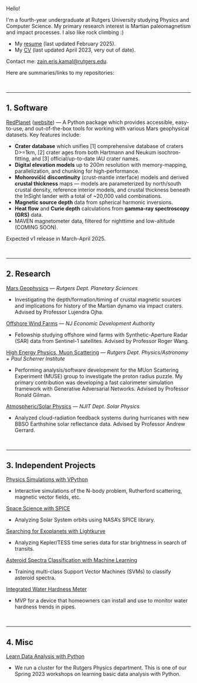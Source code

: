 Hello!

I'm a fourth-year undergraduate at Rutgers University studying Physics and Computer Science. My primary research interest is Martian paleomagnetism and impact processes. I also like rock climbing :)

- My [resume](https://files.catbox.moe/nkb2qe.pdf) (last updated February 2025).
- My [CV](https://drive.google.com/file/d/1fRvMdfRPxHcCs7aNwoofUByy28Nm1rfO/view?usp=sharing) (last updated April 2023, very out of date).

Contact me: [zain.eris.kamal@rutgers.edu](mailto:zain.eris.kamal@rutgers.edu). 

Here are summaries/links to my repositories:


&nbsp;

---
## 1. Software

[RedPlanet](https://github.com/Humboldt-Penguin/redplanet) ([website](https://humboldt-penguin.github.io/redplanet/)) — A Python package which provides accessible, easy-to-use, and out-of-the-box tools for working with various Mars geophysical datasets. Key features include:
- **Crater database** which unifies [1] comprehensive database of craters D>=1km, [2] crater ages from both Hartmann and Neukum isochron-fitting, and [3] official/up-to-date IAU crater names.
- **Digital elevation models** up to 200m resolution with memory-mapping, parallelization, and chunking for high-performance.
- **Mohorovičić discontinuity** (crust-mantle interface) models and derived **crustal thickness** maps — models are parameterized by north/south crustal density, reference interior models, and crustal thickness beneath the InSight lander with a total of ~20,000 valid combinations.
- **Magnetic source depth** data from spherical harmonic inversions.
- **Heat flow** and **Curie depth** calculations from **gamma-ray spectroscopy (GRS)** data.
- MAVEN magnetometer data, filtered for nighttime and low-altitude (COMING SOON).

Expected v1 release in March-April 2025.


&nbsp;

---
## 2. Research

[Mars Geophysics](https://github.com/Humboldt-Penguin/Mars-Magnetics-Research) — *Rutgers Dept. Planetary Sciences*

- Investigating the depth/formation/timing of crustal magnetic sources and implications for history of the Martian dynamo via impact craters. Advised by Professor Lujendra Ojha.

[Offshore Wind Farms](https://github.com/Humboldt-Penguin/wind_research) — *NJ Economic Development Authority*

- Fellowship studying offshore wind farms with Synthetic-Aperture Radar (SAR) data from Sentinel-1 satellites. Advised by Professor Roger Wang. 

[High Energy Physics, Muon Scattering](https://github.com/Humboldt-Penguin/HapPyCal) — *Rutgers Dept. Physics/Astronomy + Paul Scherrer Institute*

- Performing analysis/software development for the MUon Scattering Experiment (MUSE) group to investigate the proton radius puzzle. My primary contribution was developing a fast calorimeter simulation framework with Generative Adversarial Networks. Advised by Professor Ronald Gilman. 
   
[Atmospheric/Solar Physics](https://github.com/Humboldt-Penguin/Albedo-Hurricane-Research) — *NJIT Dept. Solar Physics*

- Analyzed cloud-radiation feedback systems during hurricanes with new BBSO Earthshine solar reflectance data. Advised by Professor Andrew Gerrard.


&nbsp;

---
## 3. Independent Projects

[Physics Simulations with VPython](https://github.com/Humboldt-Penguin/Physics_Simulations)
- Interactive simulations of the N-body problem, Rutherford scattering, magnetic vector fields, etc.

[Space Science with SPICE](https://github.com/Humboldt-Penguin/Space-Science-with-SPICE)
- Analyzing Solar System orbits using NASA’s SPICE library.

[Searching for Exoplanets with Lightkurve](https://github.com/Humboldt-Penguin/Lightkurve-Exoplanets)
- Analyzing Kepler/TESS time series data for star brightness in search of transits.

[Asteroid Spectra Classification with Machine Learning](https://github.com/Humboldt-Penguin/Asteroid-Spectra-Classification-with-Machine-Learning)
- Training multi-class Support Vector Machines (SVMs) to classify asteroid spectra.

[Integrated Water Hardness Meter](https://github.com/Humboldt-Penguin/Integrated_Water_Hardness_Monitor)
- MVP for a device that homeowners can install and use to monitor water hardness trends in pipes.


&nbsp;

---
## 4. Misc

[Learn Data Analysis with Python](https://github.com/Humboldt-Penguin/SPS_23Sp_PythonHackEvent)
- We run a cluster for the Rutgers Physics department. This is one of our Spring 2023 workshops on learning basic data analysis with Python.
